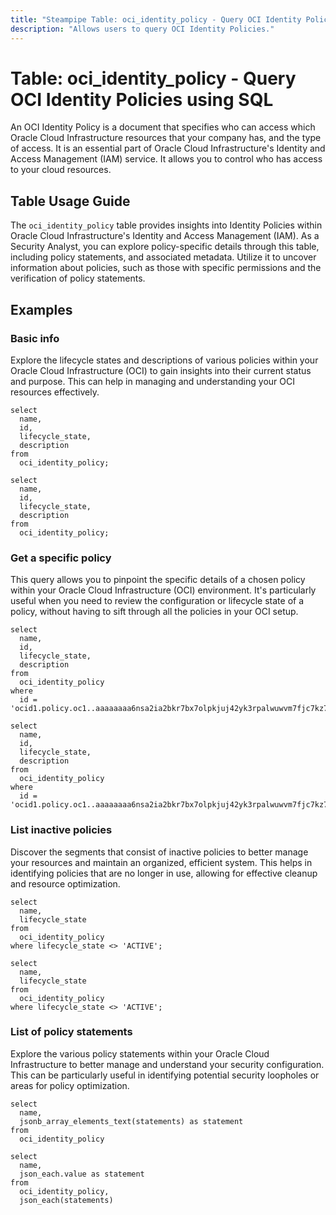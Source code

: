 ```yaml
---
title: "Steampipe Table: oci_identity_policy - Query OCI Identity Policies using SQL"
description: "Allows users to query OCI Identity Policies."
---
```


# Table: oci_identity_policy - Query OCI Identity Policies using SQL

An OCI Identity Policy is a document that specifies who can access which Oracle Cloud Infrastructure resources that your company has, and the type of access. It is an essential part of Oracle Cloud Infrastructure's Identity and Access Management (IAM) service. It allows you to control who has access to your cloud resources.

## Table Usage Guide

The `oci_identity_policy` table provides insights into Identity Policies within Oracle Cloud Infrastructure's Identity and Access Management (IAM). As a Security Analyst, you can explore policy-specific details through this table, including policy statements, and associated metadata. Utilize it to uncover information about policies, such as those with specific permissions and the verification of policy statements.

## Examples

### Basic info
Explore the lifecycle states and descriptions of various policies within your Oracle Cloud Infrastructure (OCI) to gain insights into their current status and purpose. This can help in managing and understanding your OCI resources effectively.

```sql+postgres
select
  name,
  id,
  lifecycle_state,
  description
from
  oci_identity_policy;
```

```sql+sqlite
select
  name,
  id,
  lifecycle_state,
  description
from
  oci_identity_policy;
```

### Get a specific policy
This query allows you to pinpoint the specific details of a chosen policy within your Oracle Cloud Infrastructure (OCI) environment. It's particularly useful when you need to review the configuration or lifecycle state of a policy, without having to sift through all the policies in your OCI setup.

```sql+postgres
select
  name,
  id,
  lifecycle_state,
  description
from
  oci_identity_policy
where
  id = 'ocid1.policy.oc1..aaaaaaaa6nsa2ia2bkr7bx7olpkjuj42yk3rpalwuwvm7fjc7kz7o5wz5pmq';
```

```sql+sqlite
select
  name,
  id,
  lifecycle_state,
  description
from
  oci_identity_policy
where
  id = 'ocid1.policy.oc1..aaaaaaaa6nsa2ia2bkr7bx7olpkjuj42yk3rpalwuwvm7fjc7kz7o5wz5pmq';
```

### List inactive policies
Discover the segments that consist of inactive policies to better manage your resources and maintain an organized, efficient system. This helps in identifying policies that are no longer in use, allowing for effective cleanup and resource optimization.

```sql+postgres
select
  name,
  lifecycle_state
from
  oci_identity_policy
where lifecycle_state <> 'ACTIVE';
```

```sql+sqlite
select
  name,
  lifecycle_state
from
  oci_identity_policy
where lifecycle_state <> 'ACTIVE';
```

### List of policy statements
Explore the various policy statements within your Oracle Cloud Infrastructure to better manage and understand your security configuration. This can be particularly useful in identifying potential security loopholes or areas for policy optimization.

```sql+postgres
select
  name,
  jsonb_array_elements_text(statements) as statement
from
  oci_identity_policy
```

```sql+sqlite
select
  name,
  json_each.value as statement
from
  oci_identity_policy,
  json_each(statements)
```